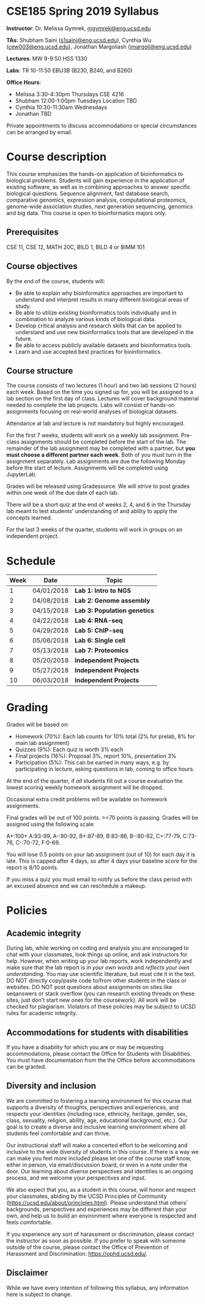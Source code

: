 # CSE185 Spring 2019 Syllabus

**Instructor**: Dr. Melissa Gymrek, mgymrek@eng.ucsd.edu

**TAs**: Shubham Saini (s1saini@eng.ucsd.edu), Cynthia Wu (cew003@eng.ucsd.edu), Jonathan Margoliash (jmargoli@eng.ucsd.edu)

**Lectures**: MW 9-9:50 HSS 1330

**Labs**: TR 10-11:50 EBU3B (B230, B240, and B260)

**Office Hours**:
* Melissa 3:30-4:30pm Thursdays CSE 4216
* Shubham 12:00-1:00pm Tuesdays Location TBD
* Cynthia 10:30-11:30am Wednesdays
* Jonathan TBD

Private appointments to discuss accommodations or special circumstances can be arranged by email.

# Course description
This course emphasizes the hands-on application of bioinformatics to biological problems. Students will gain experience in the application of existing software, as well as in combining approaches to answer specific biological questions. Sequence alignment, fast database search, comparative genomics, expression analysis, computational proteomics, genome-wide association studies, next generation sequencing, genomics and big data. This course is open to bioinformatics majors only.

## Prerequisites
CSE 11, CSE 12, MATH 20C, BILD 1, BILD 4 or BIMM 101

## Course objectives
By the end of the course, students will:

* Be able to explain why bioinformatics approaches are important to understand and interpret results in many different biological areas of study.
* Be able to utilize existing bioinformatics tools individually and in combination to analyze various kinds of biological data.
* Develop critical analysis and research skills that can be applied to understand and use new bioinformatics tools that are developed in the future.
* Be able to access publicly available datasets and bioinformatics tools.
* Learn and use accepted best practices for bioinformatics.

## Course structure
The course consists of two lectures (1 hour) and two lab sessions (2 hours) each week. Based on the time you signed up for, you will be assigned to a lab section on the first day of class.
Lectures will cover background material needed to complete the lab projects. Labs will consist of hands-on assignments focusing on real-world analyses of biological datasets.

Attendance at lab and lecture is not mandatory but highly encouraged.

For the first 7 weeks, students will work on a weekly lab assignment. Pre-class assignments should be completed before the start of the lab. The remainder of the lab assignment may be completed with a partner, but **you must choose a different partner each week**. Both of you must turn in the assignment separately. Lab assignments are due the following Monday before the start of lecture. Assignments will be completed using JupyterLab.

Grades will be released using Gradesource. We will strive to post grades within one week of the due date of each lab.

There will be a short quiz at the end of weeks 2, 4, and 6 in the Thursday lab meant to test students' understanding of and ability to apply the concepts learned.

For the last 3 weeks of the quarter, students will work in groups on an independent project.

# Schedule

| Week | Date | Topic |
|----------|----------|-------|
| 1 | 04/01/2018 | **Lab 1: Intro to NGS** |
| 2 | 04/08/2018 | **Lab 2: Genome assembly** |
| 3 | 04/15/2018 | **Lab 3: Population genetics** | 
| 4 | 04/22/2018 | **Lab 4: RNA-seq** | 
| 5 | 04/29/2018 | **Lab 5: ChIP-seq** | 
| 6 | 05/06/2018 | **Lab 6: Single cell** | 
| 7 | 05/13/2018 | **Lab 7: Proteomics** | 
| 8 | 05/20/2018 | **Independent Projects** |
| 9 | 05/27/2018 | **Independent Projects** |
| 10 | 06/03/2018 | **Independent Projects** |

# Grading
Grades will be based on:

* Homework (70%): Each lab counts for 10% total (2% for prelab, 8% for main lab assignment)
* Quizzes (9%): Each quiz is worth 3% each
* Final projects (16%): Proposal 3%, report 10%, presentation 3%
* Participation (5%): This can be earned in many ways, e.g. by participating in lecture, asking questions in lab, coming to office hours.

At the end of the quarter, if *all* students fill out a course evaluation the lowest scoring weekly homework assignment will be dropped.

Occasional extra credit problems will be available on homework assignments.

Final grades will be out of 100 points. >=70 points is passing. Grades will be assigned using the following scale:

A+:100+
A:93-99, A-:90-92,
B+:87-89, B:83-86, B-:80-82,
C+:77-79, C:73-76, C-:70-72,
F:0-69.

You will lose 0.5 points on your lab assignment (out of 10) for each day it is late. This is capped after 4 days, so after 4 days your baseline score for the report is 8/10 points.

If you miss a quiz you must email to notify us before the class period with an excused absence and we can reschedule a makeup.

# Policies

## Academic integrity
During lab, while working on coding and analysis you are encouraged to chat with your classmates, look things up online, and ask instructors for help. However, when writing up your lab reports, work independently and make sure that the lab report is *in your own words* and *reflects your own understanding*. You may use scientific literature, but must cite it in the text. DO NOT directly copy/paste code to/from other students in the class or websites. DO NOT post questions about assignments on sites like seqanswers or stack overflow (you can research existing threads on these sites, just don't start new ones for the coursework). All work will be checked for plagiarism. Violators of these policies may be subject to UCSD rules for academic integrity.

## Accommodations for students with disabilities
If you have a disability for which you are or may be requesting accommodations, please contact the Office for Students with Disabilities.  You must have documentation from the the Office before accommodations can be granted.

## Diversity and inclusion
We are committed to fostering a learning environment for this course that supports a diversity of thoughts, perspectives and experiences, and respects your identities (including race, ethnicity, heritage, gender, sex, class, sexuality, religion, ability, age, educational background, etc.).  Our goal is to create a diverse and inclusive learning environment where all students feel comfortable and can thrive. 

Our instructional staff will make a concerted effort to be welcoming and inclusive to the wide diversity of students in this course.  If there is a way we can make you feel more included please let one of the course staff know, either in person, via email/discussion board, or even in a note under the door.  Our learning about diverse perspectives and identities is an ongoing process, and we welcome your perspectives and input.  

We also expect that you, as a student in this course, will honor and respect your classmates, abiding by the UCSD Principles of Community (https://ucsd.edu/about/principles.html).  Please understand that others’ backgrounds, perspectives and experiences may be different than your own, and help us to build an environment where everyone is respected and feels comfortable.

If you experience any sort of harassment or discrimination, please contact the instructor as soon as possible.   If you prefer to speak with someone outside of the course, please contact the Office of Prevention of Harassment and Discrimination: https://ophd.ucsd.edu/. 

## Disclaimer
While we have every intention of following this syllabus, any information here is subject to change.

